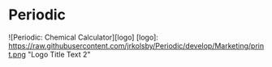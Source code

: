 # Periodic

![Periodic: Chemical Calculator][logo]
[logo]: https://raw.githubusercontent.com/jrkolsby/Periodic/develop/Marketing/print.png "Logo Title Text 2"
